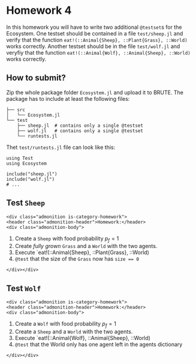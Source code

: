 # Homework 4

In this homework you will have to write two additional `@testset`s for the
Ecosystem.  One testset should be contained in a file `test/sheep.jl` and verify
that the function `eat!(::Animal{Sheep}, ::Plant{Grass}, ::World)` works correctly.  Another
testset should be in the file `test/wolf.jl` and veryfiy that the function
`eat!(::Animal{Wolf}, ::Animal{Sheep}, ::World)` works correctly.

## How to submit?

Zip the whole package folder `Ecosystem.jl` and upload it to BRUTE.
The package has to include at least the following files:

```
├── src
│   └── Ecosystem.jl
└── test
    ├── sheep.jl  # contains only a single @testset
    ├── wolf.jl   # contains only a single @testset
    └── runtests.jl
```
Thet `test/runtests.jl` file can look like this:
```
using Test
using Ecosystem

include("sheep.jl")
include("wolf.jl")
# ...
```

## Test `Sheep`

```@raw html
<div class="admonition is-category-homework">
<header class="admonition-header">Homework:</header>
<div class="admonition-body">
```
1. Create a `Sheep` with food probability $p_f=1$
2. Create *fully grown* `Grass` and a `World` with the two agents.
3. Execute `eat!(::Animal{Sheep}, ::Plant{Grass}, ::World)
4. `@test` that the size of the `Grass` now has `size == 0`
```@raw html
</div></div>
```


## Test `Wolf`

```@raw html
<div class="admonition is-category-homework">
<header class="admonition-header">Homework:</header>
<div class="admonition-body">
```
1. Create a `Wolf` with food probability $p_f=1$
2. Create a `Sheep` and a `World` with the two agents.
3. Execute `eat!(::Animal{Wolf}, ::Animal{Sheep}, ::World)
4. `@test` that the World only has one agent left in the agents dictionary
```@raw html
</div></div>
```
